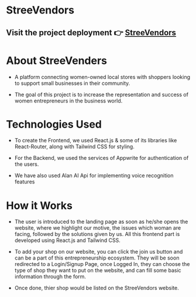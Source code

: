 # StreeVendors

## Visit the project deployment 👉 [StreeVendors](https://stree-vendors.vercel.app/)

# About StreeVenders

- A platform connecting women-owned local stores with shoppers looking to support small businesses in their community.

- The goal of this project is to increase the representation and success of women entrepreneurs in the business world.

# Technologies Used

- To create the Frontend, we used React.js & some of its libraries like React-Router, along with Tailwind CSS for styling.

- For the Backend, we used the services of Appwrite for authentication of the users.

- We have also used Alan AI Api for implementing voice recognition features 

# How it Works
- The user is introduced to the landing page as soon as he/she opens the website, where we highlight our motive, the issues which woman are facing, followed by the solutions given by us. All this frontend part is developed using React.js and Tailwind CSS.

- To add your shop on our website, you can click the join us button and can be a part of this entrepreneurship ecosystem. They will be soon redirected to a Login/Signup Page, once Logged In, they can choose the type of shop they want to put on the website, and can fill some basic information through the form.
- Once done, thier shop would be listed on the StreeVendors website.
